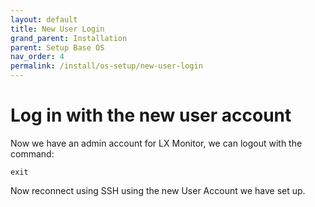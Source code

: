 ```yaml
---
layout: default
title: New User Login
grand_parent: Installation
parent: Setup Base OS
nav_order: 4
permalink: /install/os-setup/new-user-login
---
```

# Log in with the new user account

Now we have an admin account for LX Monitor, we can logout with the command:

```
exit
```

Now reconnect using SSH using the new User Account we have set up.